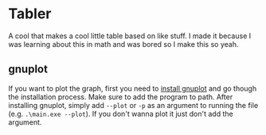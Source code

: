 # Tabler

A cool that makes a cool little table based on like stuff. I made it because I was learning about this in math and was bored so I make this so yeah.

## gnuplot

If you want to plot the graph, first you need to [install gnuplot](https://sourceforge.net/projects/gnuplot/files/gnuplot/) and go though the installation process. Make sure to add the program to path. 
After installing gnuplot, simply add `--plot` or `-p` as an argument to running the file (e.g. `.\main.exe --plot`).
If you don't wanna plot it just don't add the argument.